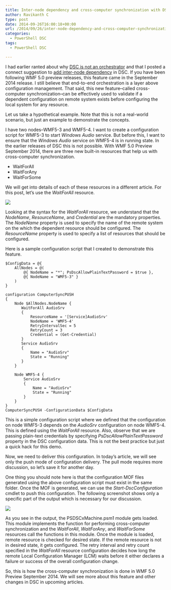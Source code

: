 ```yaml
---
title: Inter-node dependency and cross-computer synchronization with DSC
author: Ravikanth C
type: post
date: 2014-09-26T16:00:18+00:00
url: /2014/09/26/inter-node-dependency-and-cross-computer-synchronization-with-dsc/
categories:
  - PowerShell DSC
tags:
  - PowerShell DSC

---
```

I had earlier ranted about why [DSC is not an orchestrator][1] and that I posted a connect suggestion to [add inter-node dependency][2] in DSC. If you have been following WMF 5.0 preview releases, this feature came in the September 2014 release. I still believe that end-to-end orchestration is a layer above configuration management. That said, this new feature&#8211;called cross-computer synchronization&#8211;can be effectively used to validate if a dependent configuration on remote system exists before configuring the local system for any resource.

Let us take a hypothetical example. Note that this is not a real-world scenario, but just an example to demonstrate the concepts.

I have two nodes&#8211;WMF5-3 and WMF5-4. I want to create a configuration script for WMF5-3 to start _Windows Audio_ service. But before this, I want to ensure that the _Windows Audio_ service on WMF5-4 is in running state. In the earlier releases of DSC this is not possible. With WMF 5.0 Preview September 2014, there are three new built-in resources that help us with cross-computer synchronization.

  * WaitForAll
  * WaitForAny
  * WaitForSome

We will get into details of each of these resources in a different article. For this post, let&#8217;s use the _WaitForAll_ resource.

![](/images/dscin.png)

Looking at the syntax for the _WaitForAll_ resource, we understand that the _NodeName_, _ResourceName_, and _Credential_ are the mandatory properties. The _NodeName_ property is used to specify the name of the remote system on the which the dependent resource should be configured. The _ResourceName_ property is used to specify a list of resources that should be configured.

Here is a sample configuration script that I created to demonstrate this feature.

    $ConfigData = @{
        AllNodes = @(
            @{ NodeName = "*"; PsDscAllowPlainTextPassword = $true },
            @{ NodeName = "WMF5-3" }
        )
    }
    
    configuration ComputerSyncPUSH
    {
        Node $AllNodes.NodeName {
           WaitForAll AudioSrv
           {
               ResourceName = '[Service]AudioSrv'
               NodeName = 'WMF5-4'
               RetryIntervalSec = 5
               RetryCount = 3
               Credential = (Get-Credential)
           }
           Service AudioSrv
           {
               Name = "AudioSrv"
               State = "Running"
           }
    	}
    
        Node WMF5-4 {
            Service AudioSrv
            {
                Name = "AudioSrv"
                State = "Running"
            }
        }
    }
    ComputerSyncPUSH -ConfigurationData $ConfigData
This is a simple configuration script where we defined that the configuration on node WMF5-3 depends on the _AudioSrv_ configuration on node WMF5-4. This is defined using the _WaitForAll_ resource. Also, observe that we are passing plain-text credentials by specifying _PsDscAllowPlainTextPassword_ property in the DSC configuration data. This is not the best practice but just a quick hack for this demo.

Now, we need to deliver this configuration. In today&#8217;s article, we will see only the push mode of configuration delivery. The pull mode requires more discussion, so let&#8217;s save it for another day.

One thing you should note here is that the configuration MOF files generated using the above configuration script must exist in the same folder. Once the MOF is generated, we can use the _Start-DscConfiguration_ cmdlet to push this configuration. The following screenshot shows only a specific part of the output which is necessary for our discussion.

![](/images/dscin1.png)

As you see in the output, the PSDSCxMachine.psm1 module gets loaded. This module implements the function for performing cross-computer synchronization and the _WaitForAll_, _WaitForAny_, and _WaitForSome_ resources call the functions in this module. Once the module is loaded, remote resource is checked for desired state. If the remote resource is not in desired state, it gets configured. The retry interval and retry count specified in the _WaitForAll_ resource configuration decides how long the remote Local Configuration Manager (LCM) waits before it either declares a failure or success of the overall configuration change.

So, this is how the cross-computer synchronization is done in WMF 5.0 Preview September 2014. We will see more about this feature and other changes in DSC in upcoming articles.

[1]: /2014/03/05/is-desired-state-configuration-dsc-everything-i-need/
[2]: https://connect.microsoft.com/PowerShell/feedback/details/828601/dsc-requires-inter-node-dependency-in-the-configuration